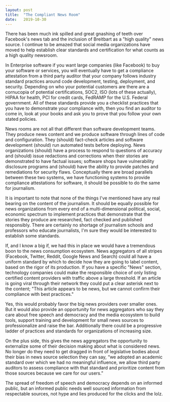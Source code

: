 ```yaml
---
layout:	post
title:	"The Compliant News Room"
date:	2019-10-30
---
```


There has been much ink spilled and great gnashing of teeth over Facebook's news tab and the inclusion of Breitbart as a "high quality" news source. I continue to be amazed that social media organizations have moved to help establish clear standards and certification for what counts as a high quality newsroom.

In Enterprise software if you want large companies (like Facebook) to buy your software or services, you will eventually have to get a compliance attestation from a third party auditor that your company follows industry standard practices around code development, testing, deployment, and security. Depending on who your potential customers are there are a cornucopia of potential certifications, SOC2, ISO (lots of these actually), HIPAA for health, PCI for credit cards, FedRAMP for the U.S. Federal government. All of these standards provide you a checklist practices that you have to demonstrate your compliance with, then you find an auditor to come in, look at your books and ask you to prove that you follow your own stated policies.

News rooms are not all that different than software development teams. They produce news content and we produce software through lines of code and configuration. They (should) fact-check articles and software development (should) run automated tests before deploying. News organizations (should) have a process to respond to questions of accuracy and (should) issue redactions and corrections when their stories are demonstrated to have factual issues; software shops have vulnerability disclosure programs and (should) have the ability to provide patches and remediations for security flaws. Conceptually there are broad parallels between these two systems, we have functioning systems to provide compliance attestations for software, it should be possible to do the same for journalism.

It is important to note that none of the things I've mentioned have any real bearing on the content of the journalism. It should be equally possible for news organizations from every end of a multi-dimensional political, social, economic spectrum to implement practices that demonstrate that the stories they produce are researched, fact checked and published responsibly. There are certainly no shortage of journalism schools and professors who educate journalists, I'm sure they would be interested to establish some standards.

If, and I know a big if, we had this in place we would have a tremendous boon to the news consumption ecosystem. News aggregators of all stripes (Facebook, Twitter, Reddit, Google News and Search) could all have a uniform standard by which to decide how they are going to label content, based on the rigor of its production. If you have a specific "News" section, technology companies could make the responsible choice of only listing certified content providers with traffic above a large threshold. If an article is going viral through their network they could put a clear asterisk next to the content; "This article appears to be news, but we cannot confirm their compliance with best practices."

Yes, this would probably favor the big news providers over smaller ones. But it would also provide an opportunity for news aggregators who say they care about free speech and democracy and the media ecosystem to build tools, support training and development for small news sources to professionalize and raise the bar. Additionally there could be a progressive ladder of practices and standards for organizations of increasing size.  

On the plus side, this gives the news aggregators the opportunity to externalize some of their decision making about what is considered news.  No longer do they need to get dragged in front of legislative bodies about their bias in news source selection they can say, “we adopted an academic standard over which we had no meaningful influence, we allow third party auditors to assess compliance with that standard and prioritize content from those sources because we care for our users.” 

The spread of freedom of speech and democracy depends on an informed public, but an informed public needs well sourced information from respectable sources, not hype and lies produced for the clicks and the lolz.

